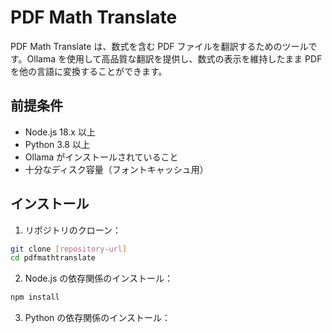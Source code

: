 # PDF Math Translate

PDF Math Translate は、数式を含む PDF ファイルを翻訳するためのツールです。Ollama を使用して高品質な翻訳を提供し、数式の表示を維持したまま PDF を他の言語に変換することができます。

## 前提条件

- Node.js 18.x 以上
- Python 3.8 以上
- Ollama がインストールされていること
- 十分なディスク容量（フォントキャッシュ用）

## インストール

1. リポジトリのクローン：

```bash
git clone [repository-url]
cd pdfmathtranslate
```

2. Node.js の依存関係のインストール：

```bash
npm install
```

3. Python の依存関係のインストール：


